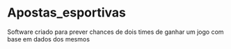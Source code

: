 # Apostas_esportivas
Software criado para prever chances de dois times de ganhar um jogo com base em dados dos mesmos
